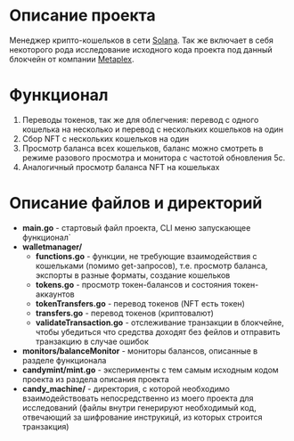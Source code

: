 # Описание проекта
Менеджер крипто-кошельков в сети [Solana](https://solana.com/). Так же включает в себя некоторого рода исследование исходного кода проекта под данный блокчейн от компании [Metaplex](https://docs.metaplex.com/).

# Функционал
1) Переводы токенов, так же для облегчения: перевод с одного кошелька на несколько и перевод с нескольких кошельков на один
2) Сбор NFT с нескольких кошельков на один
3) Просмотр баланса всех кошельков, баланс можно смотреть в режиме разового просмотра и монитора с частотой обновления 5с.
4) Аналогичный просмотр баланса NFT на кошельках

# Описание файлов и директорий
+ **main.go** - стартовый файл проекта, CLI меню запускающее функционал`
+ **walletmanager/**
    + **functions.go** - функции, не требующие взаимодействия с кошельками (помимо get-запросов), т.е. просмотр баланса, экспорты в разные форматы, создание кошельков
    + **tokens.go** - просмотр токен-балансов и состояния токен-аккаунтов
    + **tokenTransfers.go** - перевод токенов (NFT есть токен)
    + **transfers.go** - перевод токенов (криптовалют)
    + **validateTransaction.go** - отслеживание транзакции в блокчейне, чтобы убедиться что средства доходят без фейлов и отправить транзакцию в случае ошибок
+ **monitors/balanceMonitor** - мониторы балансов, описанные в разделе функционала
+ **candymint/mint.go** - эксперименты с тем самым исходным кодом проекта из раздела описания проекта
+ **candy_machine/** - директория, с которой необходимо взаимодействовать непосредственно из моего проекта для исследований (файлы внутри генерируют необходимый код, отвечающий за шифрование инструкицй, из которых строится транзакция)